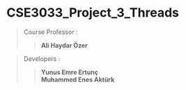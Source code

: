 # CSE3033_Project_3_Threads

>Course Professor :
>>**Ali Haydar Özer**  

>Developers :  
>>**Yunus Emre Ertunç**  
>>**Muhammed Enes Aktürk**  

